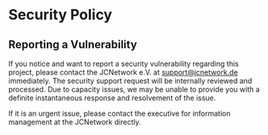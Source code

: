 # Security Policy

## Reporting a Vulnerability

If you notice and want to report a security vulnerability regarding this project, please contact the JCNetwork e.V. at support@jcnetwork.de immediately. 
The security support request will be internally reviewed and processed. Due to capacity issues, we may be unable to provide you with a definite instantaneous response and resolvement of the issue. 

If it is an urgent issue, please contact the executive for information management at the JCNetwork directly.
